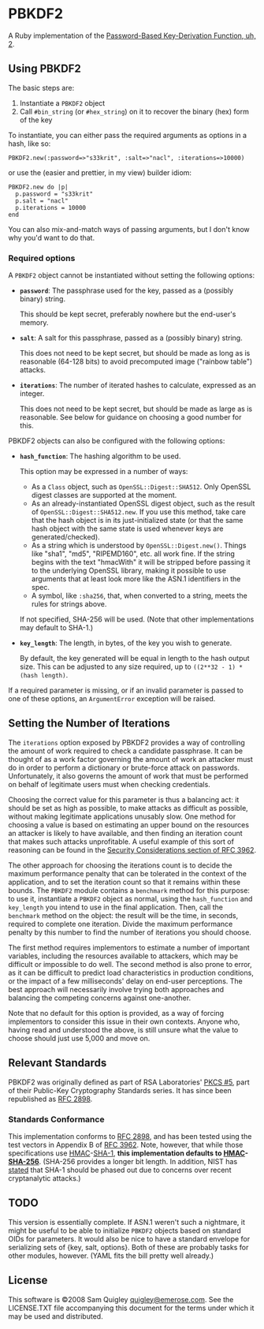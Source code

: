 # PBKDF2 #

A Ruby implementation of the [Password-Based Key-Derivation Function, uh,
2][PBKDF2].

## Using PBKDF2 ##

The basic steps are:

1. Instantiate a `PBKDF2` object
2. Call `#bin_string` (or `#hex_string`) on it to recover the binary (hex) form of the key

To instantiate, you can either pass the required arguments as options in a
hash, like so:

    PBKDF2.new(:password=>"s33krit", :salt=>"nacl", :iterations=>10000)

or use the (easier and prettier, in my view) builder idiom:

    PBKDF2.new do |p|
      p.password = "s33krit"
      p.salt = "nacl"
      p.iterations = 10000
    end

You can also mix-and-match ways of passing arguments, but I don't know why
you'd want to do that.

### Required options ###

A `PBKDF2` object cannot be instantiated without setting the following options:

* **`password`**: The passphrase used for the key, passed as a (possibly
  binary) string.

  This should be kept secret, preferably nowhere but the end-user's memory.

* **`salt`**: A salt for this passphrase, passed as a (possibly binary)
  string.

  This does not need to be kept secret, but should be made as long as is
  reasonable (64-128 bits) to avoid precomputed image ("rainbow table")
  attacks.

* **`iterations`**: The number of iterated hashes to calculate, expressed as
  an integer.

  This does not need to be kept secret, but should be made as large as is
  reasonable.  See below for guidance on choosing a good number for this.

PBKDF2 objects can also be configured with the following options:

* **`hash_function`**: The hashing algorithm to be used.

  This option may be expressed in a number of ways:
    * As a `Class` object, such as `OpenSSL::Digest::SHA512`. Only OpenSSL
      digest classes are supported at the moment.
    * As an already-instantiated OpenSSL digest object, such as the result of
      `OpenSSL::Digest::SHA512.new`. If you use this method, take care that
      the hash object is in its just-initialized state (or that the same hash
      object with the same state is used whenever keys are generated/checked).
    * As a string which is understood by `OpenSSL::Digest.new()`.
      Things like "sha1", "md5", "RIPEMD160", etc. all work fine.  If the
      string begins with the text "hmacWith" it will be stripped before
      passing it to the underlying OpenSSL library, making it possible to use
      arguments that at least look more like the ASN.1 identifiers in the
      spec.
    * A symbol, like `:sha256`, that, when converted to a string, meets the
      rules for strings above.

  If not specified, SHA-256 will be used.  (Note that other implementations
  may default to SHA-1.)

* **`key_length`**: The length, in bytes, of the key you wish to generate.

  By default, the key generated will be equal in length to the hash output
  size. This can be adjusted to any size required, up to `((2**32 - 1) * (hash
  length)`.

If a required parameter is missing, or if an invalid parameter is passed to one of these options, an `ArgumentError` exception will be raised.

## Setting the Number of Iterations ##

The `iterations` option exposed by PBKDF2 provides a way of controlling the
amount of work required to check a candidate passphrase.  It can be thought of
as a work factor governing the amount of work an attacker must do in order to
perform a dictionary or brute-force attack on passwords.  Unfortunately, it
also governs the amount of work that must be performed on behalf of legitimate
users must when checking credentials.

Choosing the correct value for this parameter is thus a balancing act: it
should be set as high as possible, to make attacks as difficult as possible,
without making legitimate applications unusably slow.  One method for choosing
a value is based on estimating an upper bound on the resources an attacker is
likely to have available, and then finding an iteration count that makes such
attacks unprofitable.  A useful example of this sort of reasoning can be found
in the [Security Considerations section of RFC 3962][ITERS].

The other approach for choosing the iterations count is to decide the maximum
performance penalty that can be tolerated in the context of the application,
and to set the iteration count so that it remains within these bounds.  The
`PBKDF2` module contains a `benchmark` method for this purpose: to use it,
instantiate a `PBKDF2` object as normal, using the `hash_function` and
`key_length` you intend to use in the final application.  Then, call the
`benchmark` method on the object: the result will be the time, in seconds,
required to complete one iteration.  Divide the maximum performance penalty
by this number to find the number of iterations you should choose.

The first method requires implementors to estimate a number of important
variables, including the resources available to attackers, which may be
difficult or impossible to do well.  The second method is also prone to error,
as it can be difficult to predict load characteristics in production
conditions, or the impact of a few milliseconds' delay on end-user
perceptions.  The best approach will necessarily involve trying both
approaches and balancing the competing concerns against one-another.

Note that no default for this option is provided, as a way of forcing
implementors to consider this issue in their own contexts. Anyone who, having
read and understood the above, is still unsure what the value to choose should
just use 5,000 and move on.

## Relevant Standards ##

PBKDF2 was originally defined as part of RSA Laboratories' [PKCS #5][PKCS],
part of their Public-Key Cryptography Standards series. It has since been
republished as [RFC 2898][RFC].

### Standards Conformance ###

This implementation conforms to [RFC 2898][RFC], and has been tested using the
test vectors in Appendix B of [RFC 3962][3962]. Note, however, that while
those specifications use [HMAC][HMAC]-[SHA-1][SHA1], **this implementation
defaults to [HMAC][HMAC]-[SHA-256][SHA1]**. (SHA-256 provides a longer bit
length. In addition, NIST has [stated][NIST] that SHA-1 should be phased out
due to concerns over recent cryptanalytic attacks.)

## TODO ##

This version is essentially complete.  If ASN.1 weren't such a nightmare, it
might be useful to be able to initialize `PBKDF2` objects based on standard
OIDs for parameters.  It would also be nice to have a standard envelope for
serializing sets of {key, salt, options}.  Both of these are probably tasks
for other modules, however.  (YAML fits the bill pretty well already.)

## License ##

This software is ©2008 Sam Quigley <quigley@emerose.com>.  See the
LICENSE.TXT file accompanying this document for the terms under which it may
be used and distributed.

[PBKDF2]: http://en.wikipedia.org/wiki/PBKDF2 "Wikipedia: PBKDF2"
[PKCS]: http://www.rsa.com/rsalabs/node.asp?id=2127 "PKCS #5"
[RFC]: http://tools.ietf.org/html/rfc2898 "RFC 2898"
[3962]: http://tools.ietf.org/html/rfc3962 "RFC 3962"
[SHA1]: http://en.wikipedia.org/wiki/SHA-1 "Wikipedia: SHA-1"
[HMAC]: http://tools.ietf.org/html/rfc2104 "RFC 2104"
[ITERS]: http://tools.ietf.org/html/rfc3962#page-6 "RFC 3962: Section 8"
[NIST]: http://csrc.nist.gov/groups/ST/hash/statement.html "NIST Comments on Cryptanalytic Attacks on SHA-1"
